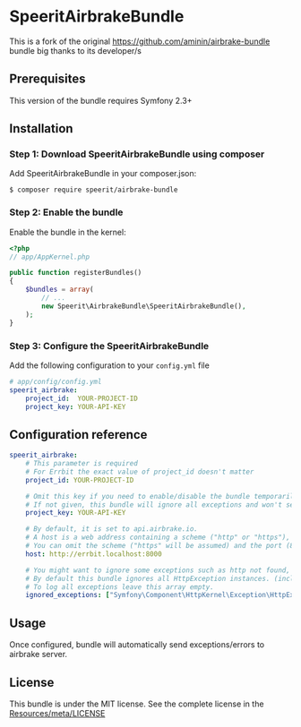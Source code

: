 # SpeeritAirbrakeBundle

This is a fork of the original https://github.com/aminin/airbrake-bundle bundle big thanks to its developer/s

## Prerequisites

This version of the bundle requires Symfony 2.3+

## Installation

### Step 1: Download SpeeritAirbrakeBundle using composer

Add SpeeritAirbrakeBundle in your composer.json:

```shell
$ composer require speerit/airbrake-bundle
```

### Step 2: Enable the bundle

Enable the bundle in the kernel:

```php
<?php
// app/AppKernel.php

public function registerBundles()
{
    $bundles = array(
        // ...
        new Speerit\AirbrakeBundle\SpeeritAirbrakeBundle(),
    );
}
```

### Step 3: Configure the SpeeritAirbrakeBundle

Add the following configuration to your `config.yml` file

```yml
# app/config/config.yml
speerit_airbrake:
    project_id:  YOUR-PROJECT-ID
    project_key: YOUR-API-KEY
```

## Configuration reference

```yml
speerit_airbrake:
    # This parameter is required
    # For Errbit the exact value of project_id doesn't matter
    project_id: YOUR-PROJECT-ID

    # Omit this key if you need to enable/disable the bundle temporarily 
    # If not given, this bundle will ignore all exceptions and won't send any data to remote.
    project_key: YOUR-API-KEY

    # By default, it is set to api.airbrake.io.
    # A host is a web address containing a scheme ("http" or "https"), a host and a port.
    # You can omit the scheme ("https" will be assumed) and the port (80 or 443 will be assumed).
    host: http://errbit.localhost:8000

    # You might want to ignore some exceptions such as http not found, access denied etc.
    # By default this bundle ignores all HttpException instances. (includes HttpNotFoundException, AccessDeniedException)
    # To log all exceptions leave this array empty.
    ignored_exceptions: ["Symfony\Component\HttpKernel\Exception\HttpException"]
```

## Usage

Once configured, bundle will automatically send exceptions/errors to airbrake server.

## License

This bundle is under the MIT license. See the complete license in the [Resources/meta/LICENSE](Resources/meta/LICENSE)
